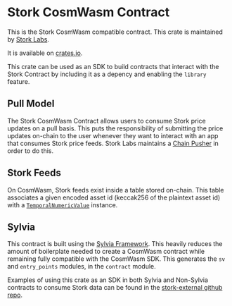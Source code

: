 # Stork CosmWasm Contract

This is the Stork CosmWasm compatible contract. This crate is maintained by [Stork Labs](https://stork.network).

It is available on [crates.io](https://crates.io/crates/stork-cw).

This crate can be used as an SDK to build contracts that interact with the Stork Contract by including it as a depency and enabling the `library` feature.

## Pull Model

The Stork CosmWasm Contract allows users to consume Stork price updates on a pull basis. This puts the responsibility of submitting the price updates on-chain to the user whenever they want to interact with an app that consumes Stork price feeds. Stork Labs maintains a [Chain Pusher](https://github.com/stork-oracle/stork-external/apps/docs/chain_pusher) in order to do this.

## Stork Feeds

On CosmWasm, Stork feeds exist inside a table stored on-chain. This table associates a given encoded asset id (keccak256 of the plaintext asset id) with a [`TemporalNumericValue`](./src/temporal_numeric_value.rs) instance.

## Sylvia

This contract is built using the [Sylvia Framework](https://github.com/CosmWasm/sylvia). This heavily reduces the amount of boilerplate needed to create a CosmWasm contract while remaining fully compatible with the CosmWasm SDK. This generates the `sv` and `entry_points` modules, in the `contract` module.

Examples of using this crate as an SDK in both Sylvia and Non-Sylvia contracts to consume Stork data can be found in the [stork-external github repo](https://github.com/stork-oracle/stork-external/tree/main/examples/cosmwasm).
